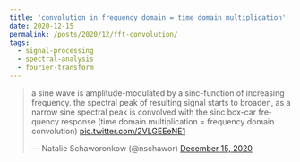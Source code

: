 ```yaml
---
title: 'convolution in frequency domain = time domain multiplication'
date: 2020-12-15
permalink: /posts/2020/12/fft-convolution/
tags:
  - signal-processing
  - spectral-analysis
  - fourier-transform
---
```

<blockquote class="twitter-tweet" ><p lang="en" dir="ltr">a sine wave is amplitude-modulated by a sinc-function of increasing frequency. the spectral peak of resulting signal starts to broaden, as a narrow sine spectral peak is convolved with the sinc box-car frequency response (time domain multiplication = frequency domain convolution) <a href="https://t.co/2VLGEEeNE1">pic.twitter.com/2VLGEEeNE1</a></p>&mdash; Natalie Schaworonkow (@nschawor) <a href="https://twitter.com/nschawor/status/1338760988435202051?ref_src=twsrc%5Etfw">December 15, 2020</a></blockquote><script async src="https://platform.twitter.com/widgets.js" charset="utf-8"></script>
